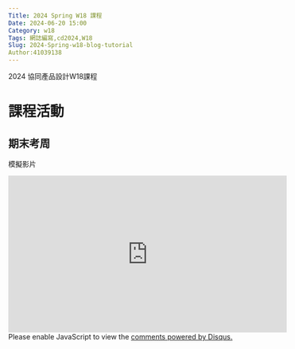 ```yaml
---
Title: 2024 Spring W18 課程
Date: 2024-06-20 15:00
Category: w18
Tags: 網誌編寫,cd2024,W18
Slug: 2024-Spring-w18-blog-tutorial
Author:41039138
---
```


2024 協同產品設計W18課程

<!-- PELICAN_END_SUMMARY -->

# 課程活動


## 期末考周

模擬影片

<iframe width="560" height="315" src="https://www.youtube.com/embed/qaTUDzU8LbQ?si=CxrfDTPnMyCDEHXX" title="YouTube video player" frameborder="0" allow="accelerometer; autoplay; clipboard-write; encrypted-media; gyroscope; picture-in-picture; web-share" referrerpolicy="strict-origin-when-cross-origin" allowfullscreen></iframe>
















<div id="disqus_thread"></div>
<script>
    /**  
    *  RECOMMENDED CONFIGURATION VARIABLES: EDIT AND UNCOMMENT THE SECTION BELOW TO INSERT DYNAMIC VALUES FROM YOUR PLATFORM OR CMS.
    *  LEARN WHY DEFINING THESE VARIABLES IS IMPORTANT: https://disqus.com/admin/universalcode/#configuration-variables    */
    /*
    var disqus_config = function () {
    this.page.url = PAGE_URL;  // Replace PAGE_URL with your page's canonical URL variable
    this.page.identifier = PAGE_IDENTIFIER; // Replace PAGE_IDENTIFIER with your page's unique identifier variable
    };
    */
    (function() { // DON'T EDIT BELOW THIS LINE
    var d = document, s = d.createElement('script');
    s.src = 'https://https-github-com-gujiafeng-github-io-cd2024.disqus.com/embed.js';
    s.setAttribute('data-timestamp', +new Date());
    (d.head || d.body).appendChild(s);
    })();
</script>
<noscript>Please enable JavaScript to view the <a href="https://disqus.com/?ref_noscript">comments powered by Disqus.</a></noscript>